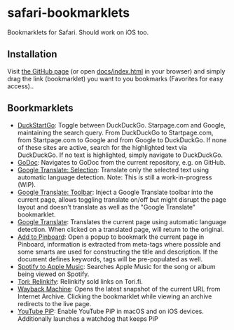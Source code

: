 # safari-bookmarklets

Bookmarklets for Safari. Should work on iOS too.

## Installation

Visit [the GitHub page](https://mafredri.github.io/safari-bookmarklets) (or open [docs/index.html](./docs/index.html) in your browser) and simply drag the link (bookmarklet) you want to you bookmarks (Favorites for easy access)..

## Boorkmarklets

<!-- {{bookmarklets}} -->
<!-- This list is automatically generated by build.js, DO NOT EDIT. -->
- [DuckStartGo](https://mafredri.github.io/safari-bookmarklets/index.html?cache=1643797300812#duck-start-go): Toggle between DuckDuckGo. Starpage.com and Google, maintaining the search query. From DuckDuckGo to Startpage.com, from Startpage.com to Google and from Google to DuckDuckGo. If none of these sites are active, search for the highlighted text via DuckDuckGo. If no text is highlighted, simply navigate to DuckDuckGo.
- [GoDoc](https://mafredri.github.io/safari-bookmarklets/index.html?cache=1643797300812#godoc): Navigates to GoDoc from the current repository, e.g. on GitHub.
- [Google Translate: Selection](https://mafredri.github.io/safari-bookmarklets/index.html?cache=1643797300812#google-translate-selection): Translate only the selected text using automatic language detection. Note: This is still a work-in-progress (WIP).
- [Google Translate: Toolbar](https://mafredri.github.io/safari-bookmarklets/index.html?cache=1643797300812#google-translate-toolbar): Inject a Google Translate toolbar into the current page, allows toggling translate on/off but might disrupt the page layout and doesn't translate as well as the "Google Translate" bookmarklet.
- [Google Translate](https://mafredri.github.io/safari-bookmarklets/index.html?cache=1643797300812#google-translate): Translates the current page using automatic language detection. When clicked on a translated page, will return to the original.
- [Add to Pinboard](https://mafredri.github.io/safari-bookmarklets/index.html?cache=1643797300812#pinboard-add): Open a popup to bookmark the current page in Pinboard, information is extracted from meta-tags where possible and some smarts are used for constructing the title and description. If the document defines keywords, tags will be pre-populated as well.
- [Spotify to Apple Music](https://mafredri.github.io/safari-bookmarklets/index.html?cache=1643797300812#spotify-to-apple-music): Searches Apple Music for the song or album being viewed on Spotify.
- [Tori: Relinkify](https://mafredri.github.io/safari-bookmarklets/index.html?cache=1643797300812#tori-relinkify): Relinkify sold links on Tori.fi.
- [Wayback Machine](https://mafredri.github.io/safari-bookmarklets/index.html?cache=1643797300812#wayback-machine): Opens the latest snapshot of the current URL from Internet Archive. Clicking the bookmarklet while viewing an archive redirects to the live page.
- [YouTube PiP](https://mafredri.github.io/safari-bookmarklets/index.html?cache=1643797300812#youtube-pip): Enable YouTube PiP in macOS and on iOS devices. Additionally launches a watchdog that keeps PiP
<!-- {{/bookmarklets}} -->
